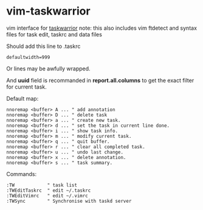 vim-taskwarrior
===============

vim interface for [taskwarrior](http://taskwarrior.org)
note: this also includes vim ftdetect and syntax files for task edit, taskrc and data files

Should add this line to .taskrc

    defaultwidth=999

Or lines may be awfully wrapped.

And **uuid** field is recommanded in **report.all.columns** to get the exact filter for current task.

Default map:

```vim
nnoremap <buffer> A ... " add annotation
nnoremap <buffer> D ... " delete task
nnoremap <buffer> a ... " create new task.
nnoremap <buffer> d ... " set the task in current line done.
nnoremap <buffer> i ... " show task info.
nnoremap <buffer> m ... " modify current task.
nnoremap <buffer> q ... " quit buffer.
nnoremap <buffer> r ... " clear all completed task.
nnoremap <buffer> u ... " undo last change.
nnoremap <buffer> x ... " delete annotation.
nnoremap <buffer> s ... " task summary.
```

Commands:
```vim
:TW            " task list
:TWEditTaskrc  " edit ~/.taskrc
:TWEditVimrc   " edit ~/.vimrc
:TWSync        " Synchronise with taskd server

```
